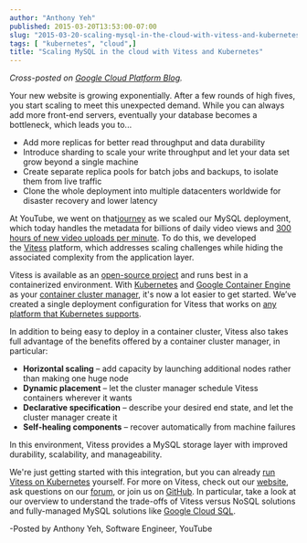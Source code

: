 ```yaml
---
author: "Anthony Yeh"
published: 2015-03-20T13:53:00-07:00
slug: "2015-03-20-scaling-mysql-in-the-cloud-with-vitess-and-kubernetes"
tags: [ "kubernetes", "cloud",]
title: "Scaling MySQL in the cloud with Vitess and Kubernetes"
---
```


*Cross-posted
on [Google Cloud Platform
Blog](http://googlecloudplatform.blogspot.com/2015/03/scaling-MySQL-in-the-cloud-with-Vitess-and-Kubernetes.html).*

Your new website is growing exponentially. After a few rounds of high fives, you start scaling to meet this unexpected demand. While you can always add more front-end servers, eventually your database becomes a bottleneck, which leads you to...

* Add more replicas for better read throughput and data durability
* Introduce sharding to scale your write throughput and let your data set grow beyond a single machine
* Create separate replica pools for batch jobs and backups, to isolate them from live traffic
* Clone the whole deployment into multiple datacenters worldwide for disaster recovery and lower latency

At YouTube, we went on that[journey](https://www.youtube.com/watch?v=5yDO-tmIoXY&feature=youtu.be) as
we scaled our MySQL deployment, which today handles the metadata for billions of daily video views and [300 hours of new video uploads per minute](http://www.youtube.com/yt/press/statistics.html). To do this, we developed the [Vitess](http://vitess.io/) platform, which addresses scaling challenges while hiding the associated complexity from the application layer.

Vitess is available as an [open-source project](https://github.com/youtube/vitess) and runs best in a containerized environment. With [Kubernetes](http://kubernetes.io/) and [Google Container Engine](https://cloud.google.com/container-engine/) as your [container cluster manager](http://googlecloudplatform.blogspot.com/2015/01/what-makes-a-container-cluster.html), it's now a lot easier to get started. We’ve created a single deployment configuration for Vitess that works on [any platform that Kubernetes supports](http://kubernetes.io/gettingstarted/).  

In addition to being easy to deploy in a container cluster, Vitess also takes full advantage of the benefits offered by a container cluster manager, in particular:  

* **Horizontal scaling** – add capacity by launching additional nodes
    rather than making one huge node
* **Dynamic placement** – let the cluster manager schedule Vitess
    containers wherever it wants
* **Declarative specification** – describe your desired end state, and
    let the cluster manager create it
* **Self-healing components** – recover automatically from machine
    failures

In this environment, Vitess provides a MySQL storage layer with improved durability, scalability, and manageability.  

We're just getting started with this integration, but you can already [run Vitess on
Kubernetes](http://vitess.io/getting-started/) yourself. For more on Vitess, check out
our [website](http://vitess.io/), ask questions on our [forum](https://groups.google.com/forum/#!forum/vitess), or join us on [GitHub](https://github.com/youtube/vitess). In particular, take a look at our overview to understand the trade-offs of Vitess versus NoSQL solutions and fully-managed MySQL solutions like [Google Cloud SQL](https://cloud.google.com/sql/).

-Posted by Anthony Yeh, Software Engineer, YouTube
